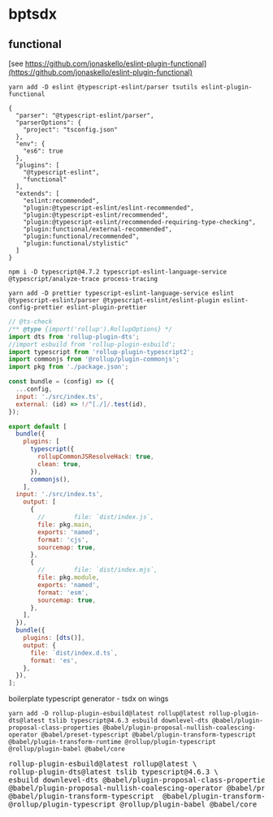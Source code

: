 # bptsdx

## functional

[see https://github.com/jonaskello/eslint-plugin-functional](https://github.com/jonaskello/eslint-plugin-functional)

```shell
yarn add -D eslint @typescript-eslint/parser tsutils eslint-plugin-functional
```

```jsonc
{
  "parser": "@typescript-eslint/parser",
  "parserOptions": {
    "project": "tsconfig.json"
  },
  "env": {
    "es6": true
  },
  "plugins": [
    "@typescript-eslint",
    "functional"
  ],
  "extends": [
    "eslint:recommended",
    "plugin:@typescript-eslint/eslint-recommended",
    "plugin:@typescript-eslint/recommended",
    "plugin:@typescript-eslint/recommended-requiring-type-checking",
    "plugin:functional/external-recommended",
    "plugin:functional/recommended",
    "plugin:functional/stylistic"
  ]
}
```

```shell
npm i -D typescript@4.7.2 typescript-eslint-language-service @typescript/analyze-trace process-tracing
```

```shell
yarn add -D prettier typescript-eslint-language-service eslint @typescript-eslint/parser @typescript-eslint/eslint-plugin eslint-config-prettier eslint-plugin-prettier
```

```javascript
// @ts-check
/** @type {import('rollup').RollupOptions} */
import dts from 'rollup-plugin-dts';
//import esbuild from 'rollup-plugin-esbuild';
import typescript from 'rollup-plugin-typescript2';
import commonjs from '@rollup/plugin-commonjs';
import pkg from './package.json';

const bundle = (config) => ({
  ...config,
  input: './src/index.ts',
  external: (id) => !/^[./]/.test(id),
});

export default [
  bundle({
    plugins: [
      typescript({
        rollupCommonJSResolveHack: true,
        clean: true,
      }),
      commonjs(),
    ],
  input: './src/index.ts',
    output: [
      {
        //        file: `dist/index.js`,
        file: pkg.main,
        exports: 'named',
        format: 'cjs',
        sourcemap: true,
      },
      {
        //        file: `dist/index.mjs`,
        file: pkg.module,
        exports: 'named',
        format: 'esm',
        sourcemap: true,
      },
    ],
  }),
  bundle({
    plugins: [dts()],
    output: {
      file: `dist/index.d.ts`,
      format: 'es',
    },
  }),
];

```



boilerplate typescript generator - tsdx on wings

```shell
yarn add -D rollup-plugin-esbuild@latest rollup@latest rollup-plugin-dts@latest tslib typescript@4.6.3 esbuild downlevel-dts @babel/plugin-proposal-class-properties @babel/plugin-proposal-nullish-coalescing-operator @babel/preset-typescript @babel/plugin-transform-typescript  @babel/plugin-transform-runtime @rollup/plugin-typescript @rollup/plugin-babel @babel/core 
```
<pre>
rollup-plugin-esbuild@latest rollup@latest \
rollup-plugin-dts@latest tslib typescript@4.6.3 \
esbuild downlevel-dts @babel/plugin-proposal-class-properties \
@babel/plugin-proposal-nullish-coalescing-operator @babel/preset-typescript \ 
@babel/plugin-transform-typescript  @babel/plugin-transform-runtime \
@rollup/plugin-typescript @rollup/plugin-babel @babel/core 
</pre>
